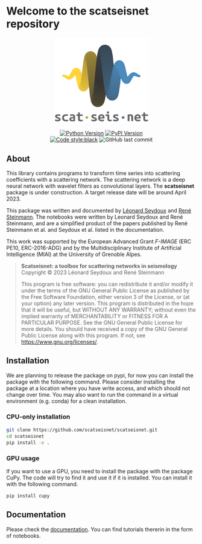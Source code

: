 # Welcome to the __scatseisnet__ repository

<div align=center>

<img src=docs/source/_static/logo_scatseisnet.png width=250px/>

[![Python Version](https://img.shields.io/pypi/pyversions/covseisnet)](https://pypi.org/project/covseisnet/)
[![PyPI Version](https://img.shields.io/pypi/v/covseisnet.svg)](https://pypi.org/project/covseisnet/)\
[![Code style:black](https://img.shields.io/badge/code%20style-black-000000.svg)](https://github.com/psf/black)
![GitHub last commit](https://img.shields.io/github/last-commit/scatseisnet/scatseisnet)

</div>

## About

This library contains programs to transform time series into scattering
coefficients with a scattering network. The scattering network is a deep
neural network with wavelet filters as convolutional layers.
The __scatseisnet__ package is under construction. A target release date will be
around April 2023.

This package was written and documented by [Léonard Seydoux](https://github.com/leonard-seydoux) 
and [René Steinmann](https://github.com/ReneSteinmann).
The notebooks were written by Leonard Seydoux and René
Steinmann, and are a simplified product of the papers published by René
Steinmann et al. and Seydoux et al. listed in the documentation. 

This work was supported by the European Advanced Grant _F-IMAGE_ (ERC PE10,
ERC-2016-ADG) and by the Multidisciplinary Institute of Artificial Intelligence
(MIAI) at the University of Grenoble Alpes.

> __Scatseisnet: a toolbox for scattering networks in seismology__\
> Copyright ©️ 2023 Léonard Seydoux and René Steinmann
> 
> This program is free software: you can redistribute it and/or modify
it under the terms of the GNU General Public License as published by
the Free Software Foundation, either version 3 of the License, or
(at your option) any later version.
> This program is distributed in the hope that it will be useful,
but WITHOUT ANY WARRANTY; without even the implied warranty of
MERCHANTABILITY or FITNESS FOR A PARTICULAR PURPOSE.  See the
GNU General Public License for more details.
> You should have received a copy of the GNU General Public License
along with this program. If not, see <https://www.gnu.org/licenses/>.

## Installation

We are planning to release the package on pypi, for now you can install the
package with the following command. Please consider installing the package at a
location where you have write access, and which should not change over time.
You may also want to run the command in a virtual environment (e.g. conda) for a
clean installation.

### CPU-only installation

```bash
git clone https://github.com/scatseisnet/scatseisnet.git 
cd scatseisnet
pip install -e .
```

### GPU usage

If you want to use a GPU, you need to install the package with the package CuPy.
The code will try to find it and use it if it is installed. You can install it
with the following command.

```bash
pip install cupy
```

## Documentation

Please check the [documentation](https://scatseisnet.readthedocs.io/en/latest/). You can find tutorials thererin in the form of notebooks.

